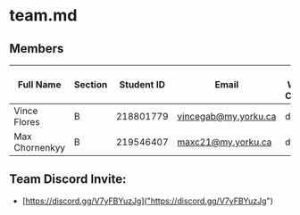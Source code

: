 # team.md

## Members

| Full Name    | Section | Student ID | Email                | Best Way to Contact | Discord Username |
| ------------ | ------- | ---------- | -------------------- | ------------------- | ---------------- |
| Vince Flores | B       | 218801779  | vincegab@my.yorku.ca | discord             | vinceflores_     |
|Max Chornenkyy| B       | 219546407  | maxc21@my.yorku.ca   | discord             | max_le_ginger    |


## Team Discord Invite:

- [https://discord.gg/V7yFBYuzJg]("https://discord.gg/V7yFBYuzJg")
